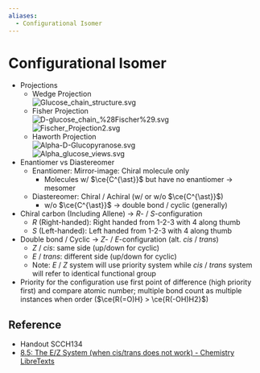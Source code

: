 ```yaml
---
aliases:
  - Configurational Isomer
---
```


# Configurational Isomer

- Projections
	- Wedge Projection  
	  ![Glucose\_chain\_structure.svg](https://upload.wikimedia.org/wikipedia/commons/0/06/Glucose_chain_structure.svg)
	- Fisher Projection  
	  ![D-glucose\_chain\_%28Fischer%29.svg](https://upload.wikimedia.org/wikipedia/commons/d/d9/D-glucose_chain_%28Fischer%29.svg)  
	  ![Fischer\_Projection2.svg](https://upload.wikimedia.org/wikipedia/commons/8/81/Fischer_Projection2.svg)
	- Haworth Projection  
	  ![Alpha-D-Glucopyranose.svg](https://upload.wikimedia.org/wikipedia/commons/c/c6/Alpha-D-Glucopyranose.svg)  
	  ![Alpha\_glucose\_views.svg](https://upload.wikimedia.org/wikipedia/commons/3/31/Alpha_glucose_views.svg)
- Enantiomer vs Diastereomer
	- Enantiomer: Mirror-image: Chiral molecule only
		- Molecules w/ $\ce{C^{\ast}}$ but have no enantiomer → mesomer
	- Diastereomer: Chiral / Achiral (w/ or w/o $\ce{C^{\ast}}$)
		- w/o $\ce{C^{\ast}}$ → double bond / cyclic (generally)
- Chiral carbon (Including Allene) → *R*- / *S*-configuration
	- *R* (Right-handed): Right handed from 1-2-3 with 4 along thumb
	- *S* (Left-handed): Left handed from 1-2-3 with 4 along thumb
- Double bond / Cyclic → *Z*- / *E*-configuration (alt. *cis* / *trans*)
	- *Z* / *cis*: same side (up/down for cyclic)  
	- *E* / *trans*: different side (up/down for cyclic)
	- Note: *E* / *Z* system will use priority system while *cis* / *trans* system will refer to identical functional group
- Priority for the configuration use first point of difference (high priority first) and compare atomic number; multiple bond count as multiple instances when order ($\ce{R(=O)H} > \ce{R(-OH)H2}$)

## Reference

- Handout SCCH134
- [8.5: The E/Z System (when cis/trans does not work) - Chemistry LibreTexts](https://chem.libretexts.org/Bookshelves/Organic_Chemistry/Map%3A_Organic_Chemistry_(Wade)_Complete_and_Semesters_I_and_II/Map%3A_Organic_Chemistry_(Wade)/08%3A_Structure_and_Synthesis_of_Alkenes/8.05%3A_The_E_Z_System_(when_cis_trans_does_not_work))
